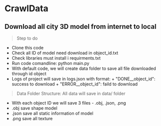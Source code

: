 # CrawlData
## Download all city 3D model from internet to local
> Step to do 
  - Clone this code 
  - Check all ID of model need download in object_id.txt
  - Check libraries must install i requirments.txt
  - Run code comandline: python main.py
  - With default code, we will create data folder to save all file downloaded through id object
  - Logs of project will save in logs.json with format:
        + "DONE__object_id": success to download
        + "ERROR__object_id": faild to download

> Data Folder Structure:
All data will save in data/ folder
-  With each object ID we will save 3 files - .obj, .json, .png
-  .obj save shape model
-  .json save all static information of model
-  .png save all texture